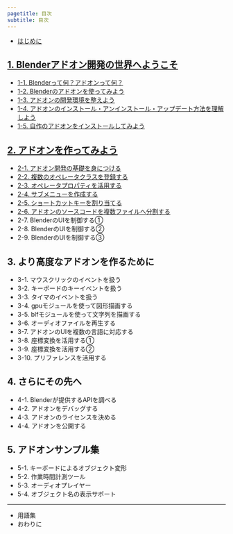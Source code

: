 ```yaml
---
pagetitle: 目次
subtitle: 目次
---
```



* [はじめに](html/chapter_00/00_Introduction.html)


## [1. Blenderアドオン開発の世界へようこそ](html/chapter_01/index.html)

* [1-1. Blenderって何？アドオンって何？](html/chapter_01/01_What_is_Blender_What_is_Add-on.html)
* [1-2. Blenderのアドオンを使ってみよう](html/chapter_01/02_Use_Blender_Add-on.html)
* [1-3. アドオンの開発環境を整えよう](html/chapter_01/03_Prepare_Add-on_development_environment.html)
* [1-4. アドオンのインストール・アンインストール・アップデート方法を理解しよう](html/chapter_01/04_Understand_Install_Uninstall_Update_Add-on.html)
* [1-5. 自作のアドオンをインストールしてみよう](html/chapter_01/05_Install_own_Add-on.html)


## [2. アドオンを作ってみよう](html/chapter_02/index.html)

* [2-1. アドオン開発の基礎を身につける](html/chapter_02/01_Basic_of_Add-on_Development.html)
* [2-2. 複数のオペレータクラスを登録する](html/chapter_02/02_Register_Multiple_Operation_Classes.html)
* [2-3. オペレータプロパティを活用する](html/chapter_02/03_Use_Operator_Property.html)
* [2-4. サブメニューを作成する](html/chapter_02/04_Create_Sub-menu.html)
* [2-5. ショートカットキーを割り当てる](html/chapter_02/05_Allocate_Shortcut_Keys.html)
* [2-6. アドオンのソースコードを複数ファイルへ分割する](html/chapter_02/06_Divide_Add-on_Source_into_Multiple_Files.html)
* 2-7. BlenderのUIを制御する①
* 2-8. BlenderのUIを制御する②
* 2-9. BlenderのUIを制御する③


## 3. より高度なアドオンを作るために

* 3-1. マウスクリックのイベントを扱う
* 3-2. キーボードのキーイベントを扱う
* 3-3. タイマのイベントを扱う
* 3-4. gpuモジュールを使って図形描画する
* 3-5. blfモジュールを使って文字列を描画する
* 3-6. オーディオファイルを再生する
* 3-7. アドオンのUIを複数の言語に対応する
* 3-8. 座標変換を活用する①
* 3-9. 座標変換を活用する②
* 3-10. プリファレンスを活用する


## 4. さらにその先へ

* 4-1. Blenderが提供するAPIを調べる
* 4-2. アドオンをデバッグする
* 4-3. アドオンのライセンスを決める
* 4-4. アドオンを公開する


## 5. アドオンサンプル集

* 5-1. キーボードによるオブジェクト変形
* 5-2. 作業時間計測ツール
* 5-3. オーディオプレイヤー
* 5-4. オブジェクト名の表示サポート

---

* 用語集
* おわりに

